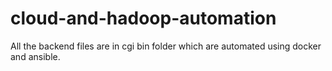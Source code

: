 # cloud-and-hadoop-automation
All the backend files are in cgi bin folder which are automated using docker and ansible.
